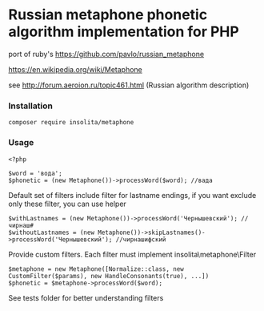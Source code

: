 # Russian metaphone phonetic algorithm implementation for PHP

port of ruby's https://github.com/pavlo/russian_metaphone

https://en.wikipedia.org/wiki/Metaphone

see http://forum.aeroion.ru/topic461.html (Russian algorithm description)

### Installation

`composer require insolita/metaphone`

### Usage

```
<?php

$word = 'вода';
$phonetic = (new Metaphone())->processWord($word); //вада
```

Default set of filters include filter for lastname endings, if you want exclude only these filter, you can use helper

```
$withLastnames = (new Metaphone())->processWord('Чернышевский'); //чирнаш#
$withoutLastnames = (new Metaphone())->skipLastnames()->processWord('Чернышевский'); //чирнашифский
```

Provide custom filters. Each filter must implement insolita\metaphone\Filter

```
$metaphone = new Metaphone([Normalize::class, new CustomFilter($params), new HandleConsonants(true), ...])
$phonetic = $metaphone->processWord($word);
```

See tests folder for better understanding filters